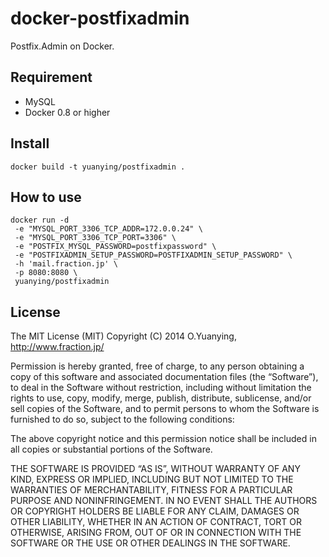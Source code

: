 docker-postfixadmin
===================

Postfix.Admin on Docker.

## Requirement

-   MySQL
-   Docker 0.8 or higher

## Install

    docker build -t yuanying/postfixadmin .

## How to use

    docker run -d
     -e "MYSQL_PORT_3306_TCP_ADDR=172.0.0.24" \
     -e "MYSQL_PORT_3306_TCP_PORT=3306" \
     -e "POSTFIX_MYSQL_PASSWORD=postfixpassword" \
     -e "POSTFIXADMIN_SETUP_PASSWORD=POSTFIXADMIN_SETUP_PASSWORD" \
     -h 'mail.fraction.jp' \
     -p 8080:8080 \
     yuanying/postfixadmin

## License

The MIT License (MIT)
Copyright (C) 2014 O.Yuanying, http://www.fraction.jp/

Permission is hereby granted, free of charge, to any person obtaining a copy of this software and associated documentation files (the “Software”), to deal in the Software without restriction, including without limitation the rights to use, copy, modify, merge, publish, distribute, sublicense, and/or sell copies of the Software, and to permit persons to whom the Software is furnished to do so, subject to the following conditions:

The above copyright notice and this permission notice shall be included in all copies or substantial portions of the Software.

THE SOFTWARE IS PROVIDED “AS IS”, WITHOUT WARRANTY OF ANY KIND, EXPRESS OR IMPLIED, INCLUDING BUT NOT LIMITED TO THE WARRANTIES OF MERCHANTABILITY, FITNESS FOR A PARTICULAR PURPOSE AND NONINFRINGEMENT. IN NO EVENT SHALL THE AUTHORS OR COPYRIGHT HOLDERS BE LIABLE FOR ANY CLAIM, DAMAGES OR OTHER LIABILITY, WHETHER IN AN ACTION OF CONTRACT, TORT OR OTHERWISE, ARISING FROM, OUT OF OR IN CONNECTION WITH THE SOFTWARE OR THE USE OR OTHER DEALINGS IN THE SOFTWARE.